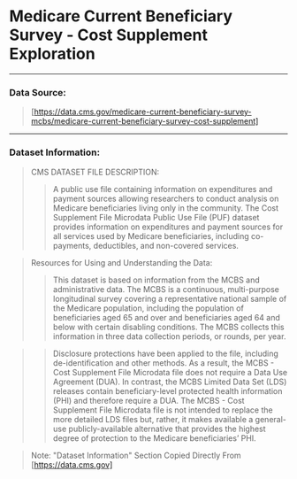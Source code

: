 # Medicare Current Beneficiary Survey - Cost Supplement Exploration
<hr>

### Data Source: 
> [https://data.cms.gov/medicare-current-beneficiary-survey-mcbs/medicare-current-beneficiary-survey-cost-supplement]

<hr>

### Dataset Information:

> CMS DATASET FILE DESCRIPTION:
>> A public use file containing information on expenditures and payment sources allowing researchers to conduct analysis on Medicare beneficiaries living only in the community. The Cost Supplement File Microdata Public Use File (PUF) dataset provides information on expenditures and payment sources for all services used by Medicare beneficiaries, including co-payments, deductibles, and non-covered services.

> Resources for Using and Understanding the Data:
>> This dataset is based on information from the MCBS and administrative data. The MCBS is a continuous, multi-purpose longitudinal survey covering a representative national sample of the Medicare population, including the population of beneficiaries aged 65 and over and beneficiaries aged 64 and below with certain disabling conditions. The MCBS collects this information in three data collection periods, or rounds, per year.

>> Disclosure protections have been applied to the file, including de-identification and other methods. As a result, the MCBS - Cost Supplement File Microdata file does not require a Data Use Agreement (DUA). In contrast, the MCBS Limited Data Set (LDS) releases contain beneficiary-level protected health information (PHI) and therefore require a DUA. The MCBS - Cost Supplement File  Microdata file is not intended to replace the more detailed LDS files but, rather, it makes available a general-use publicly-available alternative that provides the highest degree of protection to the Medicare beneficiaries’ PHI.

> Note: "Dataset Information" Section Copied Directly From [https://data.cms.gov]

